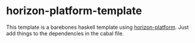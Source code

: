 # horizon-platform-template

This template is a barebones haskell template using
[horizon-platform](https://gitlab.horizon-haskell.net/package-sets/horizon-platform).
Just add things to the dependencies in the cabal file.
